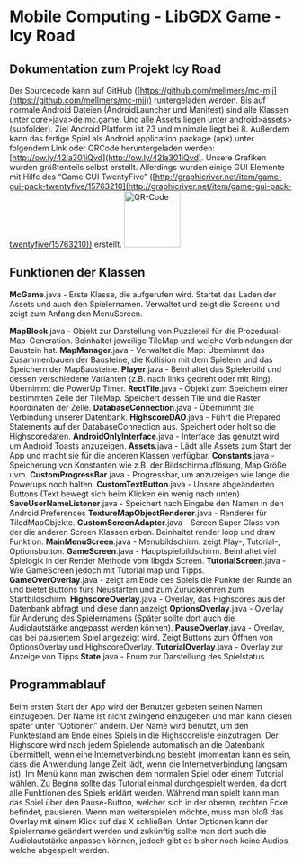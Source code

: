 # Mobile Computing - LibGDX Game - Icy Road

## Dokumentation zum Projekt Icy Road
Der Sourcecode kann auf GitHub ([https://github.com/mellmers/mc-mjj](https://github.com/mellmers/mc-mjj)) runtergeladen werden. Bis auf normale Android Dateien (AndroidLauncher und Manifest) sind alle Klassen unter core>java>de.mc.game. Und alle Assets liegen unter android>assets>(subfolder). Ziel Android Platform ist 23 und minimale liegt bei 8.
Außerdem kann das fertige Spiel als Android application package (apk) unter folgendem Link oder QRCode heruntergeladen werden: [http://ow.ly/42la301iQvd](http://ow.ly/42la301iQvd).
Unsere Grafiken wurden größtenteils selbst erstellt. Allerdings wurden einige GUI Elemente mit Hilfe des “Game GUI TwentyFive” ([http://graphicriver.net/item/game-gui-pack-twentyfive/15763210](http://graphicriver.net/item/game-gui-pack-twentyfive/15763210)) erstellt. <img src="https://s3.eu-central-1.amazonaws.com/mellmers/app-download.png" alt="QR-Code" title="QR-Code to download apk" width="100" height="100" />

## Funktionen der Klassen
**McGame**.java - Erste Klasse, die aufgerufen wird. Startet das Laden der Assets und auch den Spielernamen. Verwaltet und zeigt die Screens und zeigt zum Anfang den MenuScreen.

**MapBlock**.java - Objekt zur Darstellung von Puzzleteil für die Prozedural-Map-Generation. Beinhaltet jeweilige TileMap und welche Verbindungen der Baustein hat.
**MapManager**.java - Verwaltet die Map: Übernimmt das Zusammenbauen der Bausteine, die Kollision mit dem Spielern und das Speichern der MapBausteine.
**Player**.java - Beinhaltet das Spielerbild und dessen verschiedene Varianten (z.B. nach links gedreht oder mit Ring). Übernimmt die PowerUp Timer.
**RectTile**.java - Objekt zum Speichern einer bestimmten Zelle der TileMap. Speichert dessen Tile und die Raster Koordinaten der Zelle.
**DatabaseConnection**.java - Übernimmt die Verbindung unserer Datenbank.
**HighscoreDAO**.java - Führt die Prepared Statements auf der DatabaseConnection aus. Speichert oder holt so die Highscoredaten.
**AndroidOnlyInterface**.java - Interface das genutzt wird um Android Toasts anzuzeigen.
**Assets**.java - Lädt alle Assets zum Start der App und macht sie für die anderen Klassen verfügbar.
**Constants**.java - Speicherung von Konstanten wie z.B. der Bildschirmauflösung, Map Größe uvm.
**CustomProgressBar**.java - Progressbar, um anzuzeigen wie lange die Powerups noch halten.
**CustomTextButton**.java - Unsere abgeänderten Buttons (Text bewegt sich beim Klicken ein wenig nach unten)
**SaveUserNameListener**.java - Speichert nach Eingabe den Namen in den Android Preferences
**TextureMapObjectRenderer**.java - Renderer für TiledMapObjekte.
**CustomScreenAdapter**.java - Screen Super Class von der die anderen Screen Klassen erben. Beinhaltet render loop und draw Funktion.
**MainMenuScreen**.java - Menubildschirm. zeigt Play-, Tutorial-, Optionsbutton.
**GameScreen**.java - Hauptspielbildschirm. Beinhaltet viel Spielogik in der Render Methode vom libgdx Screen.
**TutorialScreen**.java - Wie GameScreen jedoch mit Tutorial map und Tipps.
**GameOverOverlay**.java - zeigt am Ende des Spiels die Punkte der Runde an und bietet Buttons fürs Neustarten und zum Zurückkehren zum Startbildschirm.
**HighscoreOverlay**.java - Overlay, das Highscores aus der Datenbank abfragt und diese dann anzeigt
**OptionsOverlay**.java - Overlay für Änderung des Spielernamens (Später sollte dort auch die Audiolautstärke angepasst werden können).
**PauseOverlay**.java - Overlay, das bei pausiertem Spiel angezeigt wird. Zeigt Buttons zum Öffnen von OptionsOverlay und HighscoreOverlay.
**TutorialOverlay**.java - Overlay zur Anzeige von Tipps
**State**.java - Enum zur Darstellung des Spielstatus

## Programmablauf
Beim ersten Start der App wird der Benutzer gebeten seinen Namen einzugeben. Der Name ist nicht zwingend einzugeben und man kann diesen später unter “Optionen” ändern. Der Name wird benutzt, um den Punktestand am Ende eines Spiels in die Highscoreliste einzutragen. Der Highscore wird nach jedem Spielende automatisch an die Datenbank übermittelt, wenn eine Internetverbindung besteht (momentan kann es sein, dass die Anwendung lange Zeit lädt, wenn die Internetverbindung langsam ist).
Im Menü kann man zwischen dem normalen Spiel oder einem Tutorial wählen. Zu Beginn sollte das Tutorial einmal durchgespielt werden, da dort alle Funktionen des Spiels erklärt werden. Während man spielt kann man das Spiel über den Pause-Button, welcher sich in der oberen, rechten Ecke befindet, pausieren. Wenn man weiterspielen möchte, muss man bloß das Overlay mit einem Klick auf das X schließen.
Unter Optionen kann der Spielername geändert werden und zukünftig sollte man dort auch die Audiolautstärke anpassen können, jedoch gibt es bisher noch keine Audios, welche abgespielt werden.
